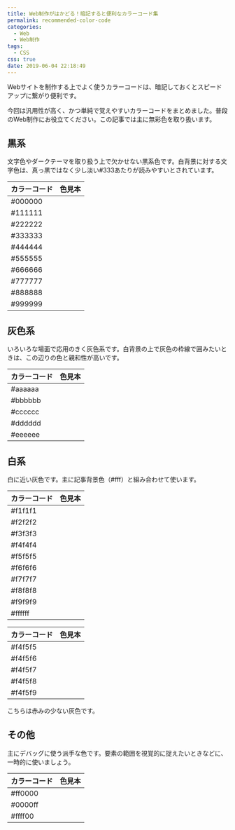 ```yaml
---
title: Web制作がはかどる！暗記すると便利なカラーコード集
permalink: recommended-color-code
categories:
  - Web
  - Web制作
tags:
  - CSS
css: true
date: 2019-06-04 22:18:49
---
```


Webサイトを制作する上でよく使うカラーコードは、暗記しておくとスピードアップに繋がり便利です。

今回は汎用性が高く、かつ単純で覚えやすいカラーコードをまとめました。普段のWeb制作にお役立てください。この記事では主に無彩色を取り扱います。

## 黒系

文字色やダークテーマを取り扱う上で欠かせない黒系色です。白背景に対する文字色は、真っ黒ではなく少し淡い#333あたりが読みやすいとされています。


|カラーコード |                    色見本                         |
|-------|--------------------------------------------------------|
|#000000|<div class="color-sample" style="background:#000"></div>|
|#111111|<div class="color-sample" style="background:#111"></div>|
|#222222|<div class="color-sample" style="background:#222"></div>|
|#333333|<div class="color-sample" style="background:#333"></div>|
|#444444|<div class="color-sample" style="background:#444"></div>|
|#555555|<div class="color-sample" style="background:#555"></div>|
|#666666|<div class="color-sample" style="background:#666"></div>|
|#777777|<div class="color-sample" style="background:#777"></div>|
|#888888|<div class="color-sample" style="background:#888"></div>|
|#999999|<div class="color-sample" style="background:#999"></div>|


## 灰色系

いろいろな場面で応用のきく灰色系です。白背景の上で灰色の枠線で囲みたいときは、この辺りの色と親和性が高いです。

|カラーコード |                    色見本                         |
|-------|--------------------------------------------------------|
|#aaaaaa|<div class="color-sample" style="background:#aaa"></div>|
|#bbbbbb|<div class="color-sample" style="background:#bbb"></div>|
|#cccccc|<div class="color-sample" style="background:#ccc"></div>|
|#dddddd|<div class="color-sample" style="background:#ddd"></div>|
|#eeeeee|<div class="color-sample" style="background:#eee"></div>|


## 白系

白に近い灰色です。主に記事背景色（#fff）と組み合わせて使います。

|カラーコード |                    色見本                         |
|-------|--------------------------------------------------------|
|#f1f1f1|<div class="color-sample" style="background:#f1f1f1"></div>|
|#f2f2f2|<div class="color-sample" style="background:#f2f2f2"></div>|
|#f3f3f3|<div class="color-sample" style="background:#f3f3f3"></div>|
|#f4f4f4|<div class="color-sample" style="background:#f4f4f4"></div>|
|#f5f5f5|<div class="color-sample" style="background:#f5f5f5"></div>|
|#f6f6f6|<div class="color-sample" style="background:#f6f6f6"></div>|
|#f7f7f7|<div class="color-sample" style="background:#f7f7f7"></div>|
|#f8f8f8|<div class="color-sample" style="background:#f8f8f8"></div>|
|#f9f9f9|<div class="color-sample" style="background:#f9f9f9"></div>|
|#ffffff|<div class="color-sample" style="background:#fff"></div>|


|カラーコード |                    色見本                         |
|-------|--------------------------------------------------------|
|#f4f5f5|<div class="color-sample" style="background:#f4f5f5"></div>|
|#f4f5f6|<div class="color-sample" style="background:#f4f5f6"></div>|
|#f4f5f7|<div class="color-sample" style="background:#f4f5f7"></div>|
|#f4f5f8|<div class="color-sample" style="background:#f4f5f8"></div>|
|#f4f5f9|<div class="color-sample" style="background:#f4f5f9"></div>|

こちらは赤みの少ない灰色です。

## その他

主にデバッグに使う派手な色です。要素の範囲を視覚的に捉えたいときなどに、一時的に使いましょう。

|カラーコード |                    色見本                         |
|-------|--------------------------------------------------------|
|#ff0000|<div class="color-sample" style="background:#ff0000"></div>|
|#0000ff|<div class="color-sample" style="background:#0000ff"></div>|
|#ffff00|<div class="color-sample" style="background:#ffff00"></div>|
